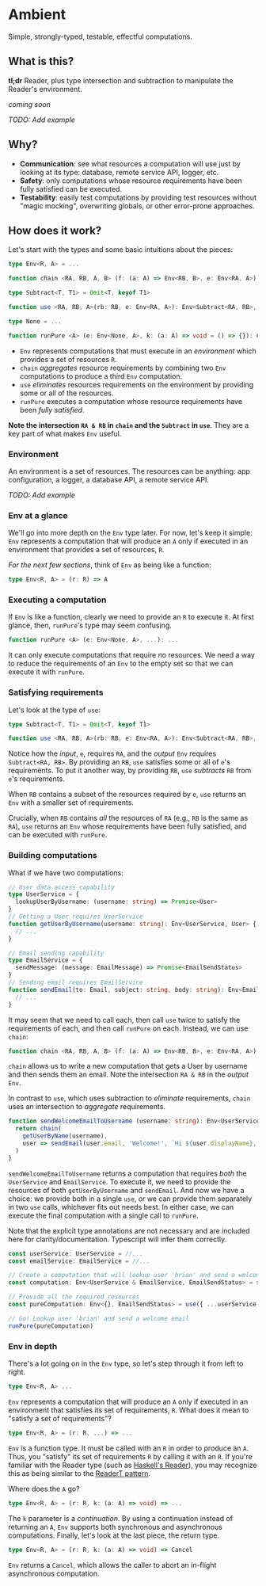 # Ambient

Simple, strongly-typed, testable, effectful computations.

## What is this?

**tl;dr** Reader, plus type intersection and subtraction to manipulate the Reader's environment.

_coming soon_

_TODO: Add example_

## Why?

* **Communication**: see what resources a computation will use just by looking at its type: database, remote service API, logger, etc.
* **Safety**: only computations whose resource requirements have been fully satisfied can be executed.
* **Testability**: easily test computations by providing test resources without "magic mocking", overwriting globals, or other error-prone approaches.

## How does it work?

Let's start with the types and some basic intuitions about the pieces:

```typescript
type Env<R, A> = ...

function chain <RA, RB, A, B> (f: (a: A) => Env<RB, B>, e: Env<RA, A>): Env<RA & RB, B>

type Subtract<T, T1> = Omit<T, keyof T1>

function use <RA, RB, A>(rb: RB, e: Env<RA, A>): Env<Subtract<RA, RB>, A>

type None = ...

function runPure <A> (e: Env<None, A>, k: (a: A) => void = () => {}): Cancel
```

- `Env` represents computations that must execute in an _environment_ which provides a set of resources `R`.
- `chain` _aggregates_ resource requirements by combining two `Env` computations to produce a third `Env` computation.
- `use` _eliminates_ resources requirements on the environment by providing some or all of the resources.
- `runPure` executes a computation whose resource requirements have been _fully satisfied_.

**Note the intersection `RA & RB` in `chain` and the `Subtract` in `use`**.  They are a key part of what makes `Env` useful.

### Environment

An environment is a set of resources.  The resources can be anything: app configuration, a logger, a database API, a remote service API.

_TODO: Add example_

### Env at a glance

We'll go into more depth on the `Env` type later.  For now, let's keep it simple: `Env` represents a computation that will produce an `A` only if executed in an environment that provides a set of resources, `R`.

_For the next few sections_, think of `Env` as being like a function:

```typescript
type Env<R, A> = (r: R) => A
```

### Executing a computation

If `Env` is like a function, clearly we need to provide an `R` to execute it.  At first glance, then, `runPure`'s type may seem confusing.

```typescript
function runPure <A> (e: Env<None, A>, ...): ...
```

It can only execute computations that require no resources. We need a way to reduce the requirements of an `Env` to the empty set so that we can execute it with `runPure`.

### Satisfying requirements

Let's look at the type of `use`:

```typescript
type Subtract<T, T1> = Omit<T, keyof T1>

function use <RA, RB, A>(rb: RB, e: Env<RA, A>): Env<Subtract<RA, RB>, A>
```

Notice how the _input_, `e`, requires `RA`, and the _output_ `Env` requires `Subtract<RA, RB>`.  By providing an `RB`, `use` satisfies some or all of `e`'s requirements.  To put it another way, by providing `RB`, `use` _subtracts_ `RB` from `e`'s requirements.

When `RB` contains a subset of the resources required by `e`, `use` returns an `Env` with a smaller set of requirements.

Crucially, when `RB` contains _all_ the resources of `RA` (e.g., `RB` is the same as `RA`), `use` returns an `Env` whose requirements have been fully satisfied, and can be executed with `runPure`.

### Building computations

What if we have two computations:

```typescript
// User data access capability
type UserService = {
  lookupUserByUsername: (username: string) => Promise<User>
}
// Getting a User requires UserService
function getUserByUsername(username: string): Env<UserService, User> {
  // ...
}

// Email sending capability
type EmailService = {
  sendMessage: (message: EmailMessage) => Promise<EmailSendStatus>
}
// Sending email requires EmailService
function sendEmail(to: Email, subject: string, body: string): Env<EmailService, EmailSendStatus> {
  // ...
}
```

It may seem that we need to call each, then call `use` twice to satisfy the requirements of each, and then call `runPure` on each.  Instead, we can use `chain`:

```typescript
function chain <RA, RB, A, B> (f: (a: A) => Env<RB, B>, e: Env<RA, A>): Env<RA & RB, B>
```

`chain` allows us to write a new computation that gets a User by username and then sends them an email. Note the intersection `RA & RB` in the _output_ `Env`.

In contrast to `use`, which uses subtraction to _eliminate_ requirements, `chain` uses an intersection to _aggregate_ requirements.

```typescript
function sendWelcomeEmailToUsername (username: string): Env<UserService & EmailService, EmailSendStatus> {
  return chain(
    getUserByName(username),
    user => sendEmail(user.email, 'Welcome!', `Hi ${user.displayName}, welcome to the world of composable computations!`
  )
}
```

`sendWelcomeEmailToUsername` returns a computation that requires _both_ the `UserService` and `EmailService`.  To execute it, we need to provide the resources of both `getUserByUsername` and `sendEmail`.  And now we have a choice: we provide both in a single `use`, _or_ we can provide them separately in two `use` calls, whichever fits out needs best.  In either case, we can execute the final computation with a single call to `runPure`.

Note that the explicit type annotations are not necessary and are included here for clarity/documentation. Typescript will infer them correctly.

```typescript
const userService: UserService = //...
const emailService: EmailService = //...

// Create a computation that will lookup user 'brian' and send a welcome email
const computation: Env<UserService & EmailService, EmailSendStatus> = sendWelcomeEmailToUsername('brian')

// Provide all the required resources
const pureComputation: Env<{}, EmailSendStatus> = use({ ...userService, ...emailService }, computation)

// Go! Lookup user 'brian' and send a welcome email
runPure(pureComputation)
```

### Env in depth

There's a lot going on in the `Env` type, so let's step through it from left to right.

```typescript
type Env<R, A> ...
```

`Env` represents a computation that will produce an `A` only if executed in an environment that satisfies its set of requirements, `R`.  What does it mean to "satisfy a set of requirements"?

```typescript
type Env<R, A> = (r: R, ...) => ...
```

`Env` is a function type.  It must be called with an `R` in order to produce an `A`.  Thus, you "satisfy" its set of requirements `R` by calling it with an `R`.  If you're familiar with the Reader type (such as [Haskell's Reader](http://hackage.haskell.org/package/mtl-2.2.2/docs/Control-Monad-Reader.html)), you may recognize this as being similar to the [ReaderT pattern](https://www.fpcomplete.com/blog/2017/06/readert-design-pattern).

Where does the `A` go?

```typescript
type Env<R, A> = (r: R, k: (a: A) => void) => ...
```

The `k` parameter is a _continuation_.  By using a continuation instead of returning an `A`, `Env` supports both synchronous and asynchronous computations.  Finally, let's look at the last piece, the return type.

```typescript
type Env<R, A> = (r: R, k: (a: A) => void) => Cancel
```

`Env` returns a `Cancel`, which allows the caller to abort an in-flight asynchronous computation.
